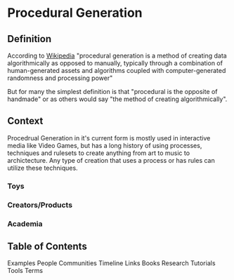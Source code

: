 # Procedural Generation 

## Definition

According to [Wikipedia](https://en.wikipedia.org/wiki/Procedural_generation) "procedural generation is a method of creating data algorithmically as opposed to manually, typically through a combination of human-generated assets and algorithms coupled with computer-generated randomness and processing power"

But for many the simplest definition is that "procedural is the opposite of handmade" or as others would say "the method of creating algorithmically".

## Context

Procedrual Generation in it's current form is mostly used in interactive media like Video Games, but has a long history of using processes, techniques and rulesets to create anything from art to music to archictecture. Any type of creation that uses a process or has rules can utilize these techniques. 

### Toys

### Creators/Products

### Academia

## Table of Contents

Examples
People
Communities
Timeline
Links
Books
Research
Tutorials
Tools
Terms

